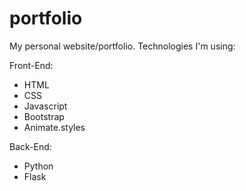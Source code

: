 # portfolio
My personal website/portfolio.
Technologies I'm using:

Front-End:
- HTML
- CSS
- Javascript
- Bootstrap
- Animate.styles
  
  
Back-End:
- Python
- Flask
